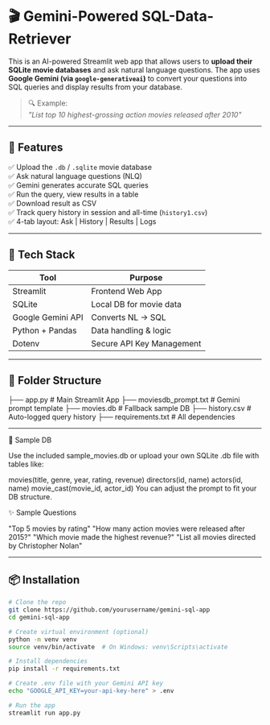 # 🎬 Gemini-Powered SQL-Data-Retriever

This is an AI-powered Streamlit web app that allows users to **upload their SQLite movie databases** and ask natural language questions. The app uses **Google Gemini (via `google-generativeai`)** to convert your questions into SQL queries and display results from your database.

> 🔍 Example:  
> *"List top 10 highest-grossing action movies released after 2010"*

---

## 🚀 Features

✅ Upload the `.db` / `.sqlite` movie database  
✅ Ask natural language questions (NLQ)  
✅ Gemini generates accurate SQL queries  
✅ Run the query, view results in a table  
✅ Download result as CSV  
✅ Track query history in session and all-time (`history1.csv`)  
✅ 4-tab layout: Ask | History | Results | Logs

---

## 🧠 Tech Stack

| Tool               | Purpose                             |
|--------------------|-------------------------------------|
| Streamlit          | Frontend Web App                    |
| SQLite             | Local DB for movie data             |
| Google Gemini API  | Converts NL → SQL                   |
| Python + Pandas    | Data handling & logic               |
| Dotenv             | Secure API Key Management           |

---

## 📂 Folder Structure
├── app.py # Main Streamlit App
├── moviesdb_prompt.txt # Gemini prompt template
├── movies.db # Fallback sample DB
├── history.csv # Auto-logged query history
├── requirements.txt # All dependencies

---
🧪 Sample DB

Use the included sample_movies.db or upload your own SQLite .db file with tables like:

movies(title, genre, year, rating, revenue)
directors(id, name)
actors(id, name)
movie_cast(movie_id, actor_id)
You can adjust the prompt to fit your DB structure.

✨ Sample Questions

"Top 5 movies by rating"
"How many action movies were released after 2015?"
"Which movie made the highest revenue?"
"List all movies directed by Christopher Nolan"

---

## 📦 Installation

```bash
# Clone the repo
git clone https://github.com/yourusername/gemini-sql-app
cd gemini-sql-app

# Create virtual environment (optional)
python -m venv venv
source venv/bin/activate  # On Windows: venv\Scripts\activate

# Install dependencies
pip install -r requirements.txt

# Create .env file with your Gemini API key
echo "GOOGLE_API_KEY=your-api-key-here" > .env

# Run the app
streamlit run app.py






